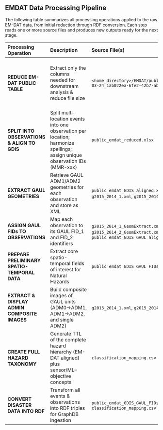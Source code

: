 ## EMDAT Data Processing Pipeline

The following table summarizes all processing operations applied to the raw EM-DAT data, from initial reduction through RDF conversion. Each step reads one or more source files and produces new outputs ready for the next stage.

| Processing Operation                                   | Description                                                                                                                  | Source File(s)                                                                                                                                                                                                    | Destination File(s)                                                                                                                            | Script Name / API          | Remarks                                                                                                                                                                                                                                          |
|:-------------------------------------------------------|:-----------------------------------------------------------------------------------------------------------------------------|:------------------------------------------------------------------------------------------------------------------------------------------------------------------------------------------------------------------|:------------------------------------------------------------------------------------------------------------------------------------------------|:---------------------------|:--------------------------------------------------------------------------------------------------------------------------------------------------------------------------------------------------------------------------------------------------|
| **REDUCE EM-DAT PUBLIC TABLE**                         | Extract only the columns needed for downstream analysis & reduce file size                                                   | `<home_directory>/EMDAT/public_emdat_custom_request_2025-03-24_1ab022ea-6fe2-42b7-ab52-ce8e32733b4c.xlsx`                                                                                                                       | `public_emdat_reduced.xlsx`                                                                                                                     | `reduce_emdat.py`         | Retained columns:<br/>`DisNo., Classification Key, External IDs, Event Name, ISO, Country, Subregion, Region, Location, Origin, Associated Types, Latitude, Longitude, River Basin, Start Year, Start Month, Start Day, End Year, End Month, End Day, Admin Units (adm1_code, adm1_name, adm2_code, adm2_name), Entry Date, Last Update` |
| **SPLIT INTO OBSERVATIONS & ALIGN TO GDIS**            | Split multi‐location events into one observation per location; harmonize spellings; assign unique observation IDs (MMR-xxx) | `public_emdat_reduced.xlsx`                                                                                                                                                                                       | `public_emdat_GDIS_aligned.xlsx`                                                                                                                | `EM-DAT2GDIS.py`           | 1. Fix spelling differences between sources<br/>2. Link observations by `DisNo.`<br/>3. Generate unique IDs (`MMR-xxx`)                                                                                                                       |
| **EXTRACT GAUL GEOMETRIES**                            | Retrieve GAUL ADM1/ADM2 geometries for each observation and store as XML                                                     | `public_emdat_GDIS_aligned.xlsx`,<br/>`g2015_2014_1.xml`, `g2015_2014_2.xml`                                                                                                                                      | `g2015_2014_1_GeomExtract.xml`,<br/>`g2015_2014_2_GeomExtract.xml`,<br/>`public_emdat_GDIS_GAUL_aligned.xlsx`                                      | `EM-DAT_GDIS2GAUL.py`      | Writes one XML per GAUL level and a combined Excel with geometry references                                                                                                                                |
| **ASSIGN GAUL FIDs TO OBSERVATIONS**                   | Map each observation to its GAUL FID_1 and FID_2 identifiers                                                                 | `g2015_2014_1_GeomExtract.xml`,<br/>`g2015_2014_2_GeomExtract.xml`,<br/>`public_emdat_GDIS_GAUL_aligned.xlsx`                                                                                                       | `public_emdat_GDIS_GAUL_FIDs.xlsx`                                                                                                               | `EM-DAT_GDIS_GAUL_wFIDs.py` | Added columns:<br/>`Unique Code, FID_1, adm1_code, adm1_name, FID_2, adm2_code, adm2_name`                                                                                                                |
| **PREPARE PRELIMINARY SPATIO-TEMPORAL DATA**          | Extract core spatio-temporal fields of interest for Natural Hazards                                                           | `public_emdat_GDIS_GAUL_FIDs.xlsx`                                                                                                                                                                                | `API/NH_ST_Preliminary_Data.xlsx`                                                                                                               | `NH_ST_Preliminary_Data.py` | Extracted: `Unique Code, DisNo., Classification Key, Start Date, End Date, External IDs, FID_1, adm1_code, adm1_name, FID_2, adm2_code, adm2_name`                                                                          |
| **EXTRACT & DISPLAY ADMIN COMPOSITE IMAGES**           | Build composite images of GAUL units (ADM0→ADM1, ADM1→ADM2, and single ADM2)                                                  | `g2015_2014_1.xml`, `g2015_2014_2.xml`                                                                                                                                                                            | `GAUL/ADM0_Composite_Images/`,<br/>`GAUL/ADM1_Composite_Images/`,<br/>`GAUL/ADM2_Composite_Images/`                                               | `CompositeImages_ADM0.py`<br/>`CompositeImages_ADM1.py`<br/>`CompositeImages_ADM2.py` | Produces one map per administrative unit level for visual QA                                                                                                                                         |
| **CREATE FULL HAZARD TAXONOMY**                        | Generate TTL of the complete hazard hierarchy (EM-DAT aligned) plus sensor/ML–objective concepts                             | `classification_mapping.csv`                                                                                                                                                                                       | `hazard_taxonomy.ttl`                                                                                                                            | `Build_hazard_taxonomy.py` | Reads the canonical `key → group,subgroup,type,subtype` CSV and emits RDF classes & `rdfs:subClassOf` triples                                                                                         |
| **CONVERT DISASTER DATA INTO RDF**                     | Transform all events & observations into RDF triples for GraphDB ingestion                                                   | `public_emdat_GDIS_GAUL_FIDs.xlsx`,<br/>`classification_mapping.csv`                                                                                                                                                | `emdat_gdis_gaul_observations_enhanced.ttl`                                                                                                       | `RDF_Ingestion_Script.py`  | Reads mapping CSV to assign `hasHazardGroup/Subgroup/Type/Subtype` and emits all event/observation triples (dates, locations, QA flags, GAUL links)                                                     |

